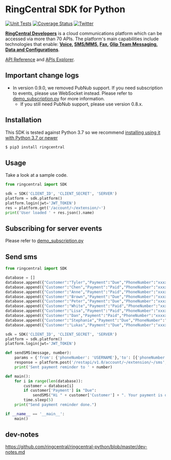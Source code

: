 # RingCentral SDK for Python

[![Unit Tests](https://github.com/ringcentral/ringcentral-python/actions/workflows/unit-tests.yml/badge.svg)](https://github.com/ringcentral/ringcentral-python/actions/workflows/unit-tests.yml)
[![Coverage Status](https://coveralls.io/repos/github/ringcentral/ringcentral-python/badge.svg?branch=master)](https://coveralls.io/github/ringcentral/ringcentral-python?branch=master)
[![Twitter](https://img.shields.io/twitter/follow/ringcentraldevs.svg?style=social&label=follow)](https://twitter.com/RingCentralDevs)

__[RingCentral Developers](https://developer.ringcentral.com/api-products)__ is a cloud communications platform which can be accessed via more than 70 APIs. The platform's main capabilities include technologies that enable:
__[Voice](https://developer.ringcentral.com/api-products/voice), [SMS/MMS](https://developer.ringcentral.com/api-products/sms), [Fax](https://developer.ringcentral.com/api-products/fax), [Glip Team Messaging](https://developer.ringcentral.com/api-products/team-messaging), [Data and Configurations](https://developer.ringcentral.com/api-products/configuration)__.

[API Reference](https://developer.ringcentral.com/api-docs/latest/index.html) and [APIs Explorer](https://developer.ringcentral.com/api-explorer/latest/index.html).


## Important change logs

- In version 0.9.0, we removed PubNub support. If you need subscription to events, please use WebSocket instead. Please refer to [demo_subscription.py](./ringcentral/demos/demo_subscription.py) for more information.
  - If you still need PubNub support, please use version 0.8.x.


## Installation

This SDK is tested against Python 3.7 so we recommend [installing using it with Python 3.7 or newer](https://www.python.org/downloads/)

```sh
$ pip3 install ringcentral
```

## Usage

Take a look at a sample code.

```py
from ringcentral import SDK

sdk = SDK('CLIENT_ID', 'CLIENT_SECRET', 'SERVER')
platform = sdk.platform()
platform.login(jwt='JWT_TOKEN')
res = platform.get('/account/~/extension/~')
print('User loaded ' + res.json().name)
```


## Subscribing for server events

Please refer to [demo_subscription.py](./ringcentral/demos/demo_subscription.py)


## Send sms
```py
from ringcentral import SDK

database = []
database.append({"Customer":"Tyler","Payment":"Due","PhoneNumber":"xxxxxxxxxxx"})
database.append({"Customer":"Chen","Payment":"Paid","PhoneNumber":"xxxxxxxxxxx"})
database.append({"Customer":"Anne","Payment":"Paid","PhoneNumber":"xxxxxxxxxxx"})
database.append({"Customer":"Brown","Payment":"Due","PhoneNumber":"xxxxxxxxxxx"})
database.append({"Customer":"Peter","Payment":"Due","PhoneNumber":"xxxxxxxxxxx"})
database.append({"Customer":"White","Payment":"Paid","PhoneNumber":"xxxxxxxxxxx"})
database.append({"Customer":"Lisa","Payment":"Paid","PhoneNumber":"xxxxxxxxxxx"})
database.append({"Customer":"Dan","Payment":"Paid","PhoneNumber":"xxxxxxxxxxx"})
database.append({"Customer":"Stephanie","Payment":"Due","PhoneNumber":"xxxxxxxxxxx"})
database.append({"Customer":"Lukas","Payment":"Due","PhoneNumber":"xxxxxxxxxxx"})

sdk = SDK('CLIENT_ID', 'CLIENT_SECRET', 'SERVER')
platform = sdk.platform()
platform.login(jwt='JWT_TOKEN')

def sendSMS(message, number):  
    params = {'from': {'phoneNumber': 'USERNAME'},'to': [{'phoneNumber': number}],'text': message}
    response = platform.post('/restapi/v1.0/account/~/extension/~/sms', params)
    print('Sent payment reminder to ' + number)

def main():
    for i in range(len(database)):
        customer = database[i]
        if customer['Payment'] is "Due":
            sendSMS("Hi " + customer['Customer'] + ". Your payment is due.", customer['PhoneNumber'])
        time.sleep(5)
    print("Send payment reminder done.")

if __name__ == '__main__':
    main()
```


## dev-notes 

https://github.com/ringcentral/ringcentral-python/blob/master/dev-notes.md
